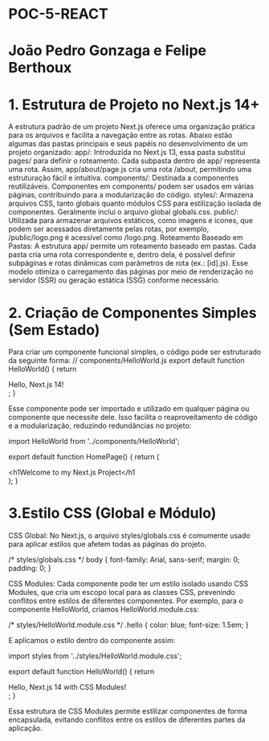 # POC-5-REACT


# João Pedro Gonzaga e Felipe Berthoux

# 1. Estrutura de Projeto no Next.js 14+
A estrutura padrão de um projeto Next.js oferece uma organização prática para os arquivos e facilita a navegação entre as rotas. Abaixo estão algumas das pastas principais e seus papéis no desenvolvimento de um projeto organizado:
app/: Introduzida no Next.js 13, essa pasta substitui pages/ para definir o roteamento. Cada subpasta dentro de app/ representa uma rota. Assim, app/about/page.js cria uma rota /about, permitindo uma estruturação fácil e intuitiva.
components/: Destinada a componentes reutilizáveis. Componentes em components/ podem ser usados em várias páginas, contribuindo para a modularização do código.
styles/: Armazena arquivos CSS, tanto globais quanto módulos CSS para estilização isolada de componentes. Geralmente inclui o arquivo global globals.css.
public/: Utilizada para armazenar arquivos estáticos, como imagens e ícones, que podem ser acessados diretamente pelas rotas, por exemplo, /public/logo.png é acessível como /logo.png.
Roteamento Baseado em Pastas: A estrutura app/ permite um roteamento baseado em pastas. Cada pasta cria uma rota correspondente e, dentro dela, é possível definir subpáginas e rotas dinâmicas com parâmetros de rota (ex.: [id].js). Esse modelo otimiza o carregamento das páginas por meio de renderização no servidor (SSR) ou geração estática (SSG) conforme necessário.



# 2. Criação de Componentes Simples (Sem Estado)
Para criar um componente funcional simples, o código pode ser estruturado da seguinte forma:
// components/HelloWorld.js
export default function HelloWorld() {
  return <div>Hello, Next.js 14!</div>;
}

Esse componente pode ser importado e utilizado em qualquer página ou componente que necessite dele. Isso facilita o reaproveitamento de código e a modularização, reduzindo redundâncias no projeto:

import HelloWorld from '../components/HelloWorld';

export default function HomePage() {
  return (
    <div>
      <h1Welcome to my Next.js Project</h1
      <HelloWorld />
    </div>
  );
}






# 3.Estilo CSS (Global e Módulo)
CSS Global: No Next.js, o arquivo styles/globals.css é comumente usado para aplicar estilos que afetem todas as páginas do projeto.

/* styles/globals.css */
body {
  font-family: Arial, sans-serif;
  margin: 0;
  padding: 0;
}

CSS Modules: Cada componente pode ter um estilo isolado usando CSS Modules, que cria um escopo local para as classes CSS, prevenindo conflitos entre estilos de diferentes componentes. Por exemplo, para o componente HelloWorld, criamos HelloWorld.module.css:

/* styles/HelloWorld.module.css */
.hello {
  color: blue;
  font-size: 1.5em;
}

E aplicamos o estilo dentro do componente assim:

import styles from '../styles/HelloWorld.module.css';

export default function HelloWorld() {
  return <div className={styles.hello}>Hello, Next.js 14 with CSS Modules!</div>;
}

Essa estrutura de CSS Modules permite estilizar componentes de forma encapsulada, evitando conflitos entre os estilos de diferentes partes da aplicação.

